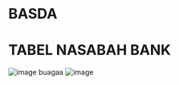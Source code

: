 # BASDA
# TABEL NASABAH BANK
![image](https://github.com/Mezi24/BASDA/assets/131523143/3fcac939-3e45-4c50-bbf1-1afefd83f38b)
buagaa
![image](https://github.com/Mezi24/BASDA/assets/131523143/fdae6406-2185-43cd-a9ed-d19d69a1177f)

